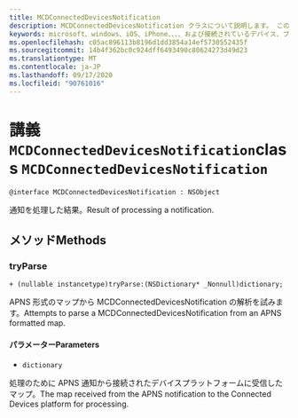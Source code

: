 ```yaml
---
title: MCDConnectedDevicesNotification
description: MCDConnectedDevicesNotification クラスについて説明します。 このクラスは、通知を処理した結果です。
keywords: microsoft、windows、iOS、iPhone、、、、および接続されているデバイス、プロジェクトローマ
ms.openlocfilehash: c05ac896113b8196d1dd3854a14ef5730552435f
ms.sourcegitcommit: 14b4f362bc0c924dff6493490c80624273d49d23
ms.translationtype: MT
ms.contentlocale: ja-JP
ms.lasthandoff: 09/17/2020
ms.locfileid: "90761016"
---
```

# <a name="class-mcdconnecteddevicesnotification"></a><span data-ttu-id="d58be-105">講義 `MCDConnectedDevicesNotification`</span><span class="sxs-lookup"><span data-stu-id="d58be-105">class `MCDConnectedDevicesNotification`</span></span> 

```
@interface MCDConnectedDevicesNotification : NSObject
```  
<span data-ttu-id="d58be-106">通知を処理した結果。</span><span class="sxs-lookup"><span data-stu-id="d58be-106">Result of processing a notification.</span></span>

## <a name="methods"></a><span data-ttu-id="d58be-107">メソッド</span><span class="sxs-lookup"><span data-stu-id="d58be-107">Methods</span></span>

### <a name="tryparse"></a><span data-ttu-id="d58be-108"><C3></span><span class="sxs-lookup"><span data-stu-id="d58be-108">tryParse</span></span>

`+ (nullable instancetype)tryParse:(NSDictionary* _Nonnull)dictionary;`

<span data-ttu-id="d58be-109">APNS 形式のマップから MCDConnectedDevicesNotification の解析を試みます。</span><span class="sxs-lookup"><span data-stu-id="d58be-109">Attempts to parse a MCDConnectedDevicesNotification from an APNS formatted map.</span></span>

#### <a name="parameters"></a><span data-ttu-id="d58be-110">パラメーター</span><span class="sxs-lookup"><span data-stu-id="d58be-110">Parameters</span></span> 
* `dictionary` 

<span data-ttu-id="d58be-111">処理のために APNS 通知から接続されたデバイスプラットフォームに受信したマップ。</span><span class="sxs-lookup"><span data-stu-id="d58be-111">The map received from the APNS notification to the Connected Devices platform for processing.</span></span>
